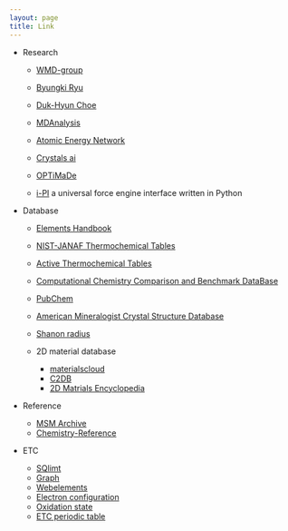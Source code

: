 ```yaml
---
layout: page
title: Link
---
```

- Research
    - [WMD-group](https://wmd-group.github.io)

    - [Byungki Ryu](https://sites.google.com/site/cta4rbk/home)
    
    - [Duk-Hyun Choe](https://sites.google.com/site/dhchoeprofile/)
    
    - [MDAnalysis](https://www.mdanalysis.org)
    
    - [Atomic Energy Network](http://ann.atomistic.net)

    - [Crystals ai](https://crystals.ai)
    
    - [OPTiMaDe](https://www.optimade.org)
    
    - [i-PI](http://ipi-code.org) a universal force engine interface written in Python
    

- Database
    - [Elements Handbook](http://www.knowledgedoor.com)

    - [NIST-JANAF Thermochemical Tables](https://janaf.nist.gov/)
    
    - [Active Thermochemical Tables](https://atct.anl.gov/)
    
    - [Computational Chemistry Comparison and Benchmark DataBase](https://cccbdb.nist.gov/Intro.asp)

    - [PubChem](https://pubchem.ncbi.nlm.nih.gov) 
    
    - [American Mineralogist Crystal Structure Database](http://rruff.geo.arizona.edu/AMS/amcsd.php)  

    - [Shanon radius](http://abulafia.mt.ic.ac.uk/shannon/ptable.php)

    - 2D material database
        - [materialscloud](https://www.materialscloud.org/discover/2dstructures/dashboard/ptable)
        - [C2DB](https://cmr.fysik.dtu.dk/c2db/c2db.html)
        - [2D Matrials Encyclopedia](http://www.2dmatpedia.org)

- Reference
    - [MSM Archive](http://matprop.ru)
    - [Chemistry-Reference](http://chemistry-reference.com/tables.asp)
    
- ETC
    - [SQlimt](http://sjbyrnes.com/sq.html)
    - [Graph](https://www.desmos.com/calculator/zxgn0tozbj)
    - [Webelements](https://www.webelements.com)
    - [Electron configuration](https://sciencenotes.org/wp-content/uploads/2015/06/PeriodicTableEC2015.pdf)
    - [Oxidation state](https://i2.wp.com/www.compoundchem.com/wp-content/uploads/2015/11/The-Periodic-Table-Of-Oxidation-States-2016.png?w=3118&ssl=1)
    - [ETC periodic table](https://i0.wp.com/www.compoundchem.com/wp-content/uploads/2016/12/Periodic-Table-Group-Names-Dec-2016-Screen.png?w=3307&ssl=1)

